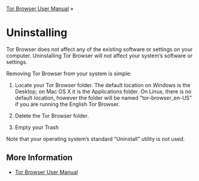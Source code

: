 [Tor Browser User Manual](index.html "Tor Browser User Manual") »

# Uninstalling

Tor Browser does not affect any of the existing software or settings on your
computer. Uninstalling Tor Browser will not affect your system’s software or
settings.

Removing Tor Browser from your system is simple:

  1. Locate your Tor Browser folder. The default location on Windows is the Desktop; on Mac OS X it is the Applications folder. On Linux, there is no default location, however the folder will be named "tor-browser_en-US" if you are running the English Tor Browser. 

  2. Delete the Tor Browser folder.

  3. Empty your Trash

Note that your operating system’s standard “Uninstall” utility is not used.

## More Information

  * [Tor Browser User Manual](index.html "Tor Browser User Manual")

